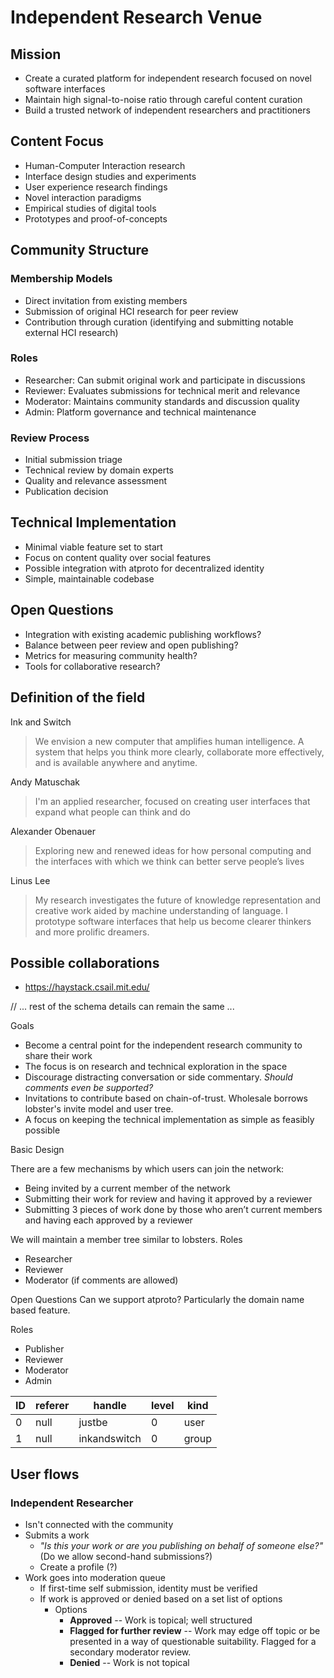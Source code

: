 # Independent Research Venue

## Mission

- Create a curated platform for independent research focused on novel software interfaces
- Maintain high signal-to-noise ratio through careful content curation
- Build a trusted network of independent researchers and practitioners

## Content Focus

- Human-Computer Interaction research
- Interface design studies and experiments
- User experience research findings
- Novel interaction paradigms
- Empirical studies of digital tools
- Prototypes and proof-of-concepts

## Community Structure

### Membership Models

- Direct invitation from existing members
- Submission of original HCI research for peer review
- Contribution through curation (identifying and submitting notable external HCI research)

### Roles

- Researcher: Can submit original work and participate in discussions
- Reviewer: Evaluates submissions for technical merit and relevance
- Moderator: Maintains community standards and discussion quality
- Admin: Platform governance and technical maintenance

### Review Process

- Initial submission triage
- Technical review by domain experts
- Quality and relevance assessment
- Publication decision

## Technical Implementation

- Minimal viable feature set to start
- Focus on content quality over social features
- Possible integration with atproto for decentralized identity
- Simple, maintainable codebase

## Open Questions

- Integration with existing academic publishing workflows?
- Balance between peer review and open publishing?
- Metrics for measuring community health?
- Tools for collaborative research?

## Definition of the field

Ink and Switch

> We envision a new computer that amplifies human intelligence. A system that helps you think more clearly, collaborate more effectively, and is available anywhere and anytime.

Andy Matuschak

> I'm an applied researcher, focused on creating user interfaces that expand what people can think and do

Alexander Obenauer

> Exploring new and renewed ideas for how personal computing and the interfaces with which we think can better serve people’s lives

Linus Lee

> My research investigates the future of knowledge representation and creative work aided by machine understanding of language. I prototype software interfaces that help us become clearer thinkers and more prolific dreamers.

## Possible collaborations

- https://haystack.csail.mit.edu/

// ... rest of the schema details can remain the same ...

Goals

- Become a central point for the independent research community to share their work
- The focus is on research and technical exploration in the space
- Discourage distracting conversation or side commentary. _Should comments even be supported?_
- Invitations to contribute based on chain-of-trust. Wholesale borrows lobster's invite model and user tree.
- A focus on keeping the technical implementation as simple as feasibly possible

Basic Design

There are a few mechanisms by which users can join the network:

- Being invited by a current member of the network
- Submitting their work for review and having it approved by a reviewer
- Submitting 3 pieces of work done by those who aren’t current members and having each approved by a reviewer

We will maintain a member tree similar to lobsters.
Roles

- Researcher
- Reviewer
- Moderator (if comments are allowed)

Open Questions
Can we support atproto? Particularly the domain name based feature.

Roles

- Publisher
- Reviewer
- Moderator
- Admin

| ID  | referer | handle       | level | kind  |
| --- | ------- | ------------ | ----- | ----- |
| 0   | null    | justbe       | 0     | user  |
| 1   | null    | inkandswitch | 0     | group |

## User flows

### Independent Researcher

- Isn't connected with the community
- Submits a work
  - _"Is this your work or are you publishing on behalf of someone else?"_ (Do we allow second-hand submissions?)
  - Create a profile (?)
- Work goes into moderation queue
  - If first-time self submission, identity must be verified
  - If work is approved or denied based on a set list of options
    - Options
      - **Approved** -- Work is topical; well structured
      - **Flagged for further review** -- Work may edge off topic or be presented in a way of questionable suitability. Flagged for a secondary moderator review.
      - **Denied** -- Work is not topical

